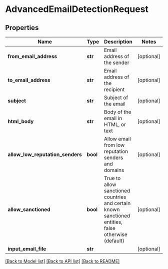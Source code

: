 # AdvancedEmailDetectionRequest

## Properties
Name | Type | Description | Notes
------------ | ------------- | ------------- | -------------
**from_email_address** | **str** | Email address of the sender | [optional] 
**to_email_address** | **str** | Email address of the recipient | [optional] 
**subject** | **str** | Subject of the email | [optional] 
**html_body** | **str** | Body of the email in HTML, or text | [optional] 
**allow_low_reputation_senders** | **bool** | Allow email from low reputation senders and domains | [optional] 
**allow_sanctioned** | **bool** | True to allow sanctioned countries and certain known sanctioned entities, false otherwise (default) | [optional] 
**input_email_file** | **str** |  | [optional] 

[[Back to Model list]](../README.md#documentation-for-models) [[Back to API list]](../README.md#documentation-for-api-endpoints) [[Back to README]](../README.md)



